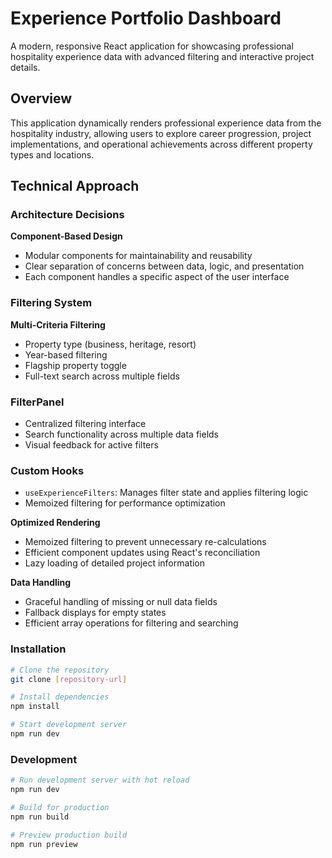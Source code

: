 # Experience Portfolio Dashboard

A modern, responsive React application for showcasing professional hospitality experience data with advanced filtering and interactive project details.

## Overview

This application dynamically renders professional experience data from the hospitality industry, allowing users to explore career progression, project implementations, and operational achievements across different property types and locations.

## Technical Approach

### Architecture Decisions

**Component-Based Design**
- Modular components for maintainability and reusability
- Clear separation of concerns between data, logic, and presentation
- Each component handles a specific aspect of the user interface


### Filtering System

**Multi-Criteria Filtering**
- Property type (business, heritage, resort)
- Year-based filtering
- Flagship property toggle
- Full-text search across multiple fields

### FilterPanel
- Centralized filtering interface
- Search functionality across multiple data fields
- Visual feedback for active filters

### Custom Hooks
- `useExperienceFilters`: Manages filter state and applies filtering logic
- Memoized filtering for performance optimization


**Optimized Rendering**
- Memoized filtering to prevent unnecessary re-calculations
- Efficient component updates using React's reconciliation
- Lazy loading of detailed project information

**Data Handling**
- Graceful handling of missing or null data fields
- Fallback displays for empty states
- Efficient array operations for filtering and searching


### Installation
```bash
# Clone the repository
git clone [repository-url]

# Install dependencies
npm install

# Start development server
npm run dev
```

### Development
```bash
# Run development server with hot reload
npm run dev

# Build for production
npm run build

# Preview production build
npm run preview
```
